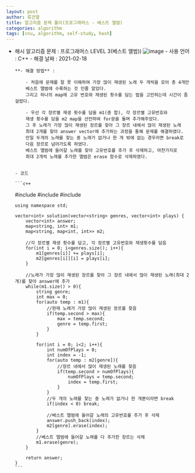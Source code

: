```yaml
---
layout: post
author: 류건열
title: 알고리즘 문제 풀이(프로그래머스 - 베스트 앨범)
categories: algorithm
tags: [cnu, algorithm, self-study, hash]
---
```


- 해시 알고리즘 문제 : 프로그래머스 LEVEL 3(베스트 앨범))
  ![image](https://user-images.githubusercontent.com/34560965/108390339-ec76e900-7253-11eb-878c-35876b5fbbb6.png) - 사용 언어 : C++ - 해결 날짜 : 2021-02-18

      **- 해결 방법** :

          - 처음에 문제를 잘 못 이해하여 가장 많이 재생된 노래 두 개씩을 모아 총 4개만
          베스트 앨범에 수록하는 것 인줄 알았다.
          그리고 하나의 map에 고유 번호와 재생된 횟수를 담는 법을 고민하는데 시간이 좀 걸렸다.

          - 우선 각 장르별 재생 횟수를 담을 m1(총 합), 각 장르별 고유번호와
          재생 횟수를 담을 m2 map을 선언하여 for문을 돌며 추가해주었다.
          그 후 노래가 가장 많이 재생된 장르를 찾아 그 장르 내에서 많이 재생된 노래
          최대 2개를 찾아 answer vector에 추가하는 과정을 통해 문제를 해결하였다.
          만일 두개의 노래를 찾는 중 노래가 없거나 한 개 밖에 없는 경우라면 break로
          다음 장르로 넘어가도록 하였다.
          베스트 앨범에 들어갈 노래를 찾아 고유번호를 추가 후 삭제하고, 마찬가지로
          최대 2개씩 노래를 추가한 앨범은 erase 함수로 삭제하였다.


      - 코드

      ```c++

  #include <string>
  #include <vector>
  #include <map>

      using namespace std;

      vector<int> solution(vector<string> genres, vector<int> plays) {
          vector<int> answer;
          map<string, int> m1;
          map<string, map<int, int>> m2;

          //각 장르별 재생 횟수를 담고, 각 장르별 고유번호와 재생횟수를 담음
          for(int i = 0; i<genres.size(); i++){
              m1[genres[i]] += plays[i];
              m2[genres[i]][i] = plays[i];
          }

          //노래가 가장 많이 재생된 장르를 찾아 그 장르 내에서 많이 재생된 노래(최대 2개)를 찾아 answer에 추가
          while(m1.size() > 0){
              string genre;
              int max = 0;
              for(auto temp : m1){
                  //현재 노래가 가장 많이 재생된 장르를 찾음
                  if(temp.second > max){
                      max = temp.second;
                      genre = temp.first;
                  }
              }

              for(int i = 0; i<2; i++){
                  int numOfPlays = 0;
                  int index = -1;
                  for(auto temp : m2[genre]){
                      //장르 내에서 많이 재생된 노래를 찾음
                      if(temp.second > numOfPlays){
                          numOfPlays = temp.second;
                          index = temp.first;
                      }
                  }
                  //두 개의 노래를 찾는 중 노래가 없거나 한 개뿐이라면 break
                  if(index < 0) break;

                  //베스트 앨범에 들어갈 노래의 고유번호를 추가 후 삭제
                  answer.push_back(index);
                  m2[genre].erase(index);
              }
              //베스트 앨범에 들어갈 노래를 다 추가한 장르는 삭제
              m1.erase(genre);
          }

          return answer;
      }
      ```
